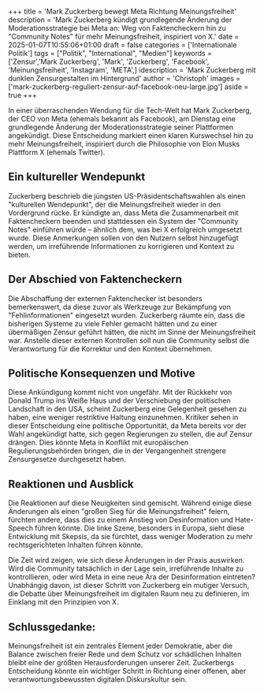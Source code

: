 +++
title = 'Mark Zuckerberg bewegt Meta Richtung Meinungsfreiheit'
description = 'Mark Zuckerberg kündigt grundlegende Änderung der Moderationsstrategie bei Meta an: Weg von Faktencheckern hin zu "Community Notes" für mehr Meinungsfreiheit, inspiriert von X.'
date = 2025-01-07T10:55:06+01:00
draft = false
categories = ['Internationale Politik']
tags = ["Politik", "International", "Medien"]
keywords = ['Zensur','Mark Zuckerberg', 'Mark', 'Zuckerberg', 'Facebook', 'Meinungsfreiheit', 'Instagram', 'META',]
idescription = 'Mark Zuckerberg mit dunklen Zensurgestalten im Hintergrund'
author = 'Christoph'
images = ['mark-zuckerberg-reguliert-zensur-auf-facebook-neu-large.jpg']
aside = true
+++

In einer überraschenden Wendung für die Tech-Welt hat Mark Zuckerberg, der CEO von Meta (ehemals bekannt als Facebook), am Dienstag eine grundlegende Änderung der Moderationsstrategie seiner Plattformen angekündigt. Diese Entscheidung markiert einen klaren Kurswechsel hin zu mehr Meinungsfreiheit, inspiriert durch die Philosophie von Elon Musks Plattform X (ehemals Twitter).

## Ein kultureller Wendepunkt  
Zuckerberg beschrieb die jüngsten US-Präsidentschaftswahlen als einen "kulturellen Wendepunkt", der die Meinungsfreiheit wieder in den Vordergrund rücke. Er kündigte an, dass Meta die Zusammenarbeit mit Faktencheckern beenden und stattdessen ein System der "Community Notes" einführen würde – ähnlich dem, was bei X erfolgreich umgesetzt wurde. Diese Anmerkungen sollen von den Nutzern selbst hinzugefügt werden, um irreführende Informationen zu korrigieren und Kontext zu bieten.

## Der Abschied von Faktencheckern
Die Abschaffung der externen Faktenchecker ist besonders bemerkenswert, da diese zuvor als Werkzeuge zur Bekämpfung von "Fehlinformationen" eingesetzt wurden. Zuckerberg räumte ein, dass die bisherigen Systeme zu viele Fehler gemacht hätten und zu einer übermäßigen Zensur geführt hätten, die nicht im Sinne der Meinungsfreiheit war. Anstelle dieser externen Kontrollen soll nun die Community selbst die Verantwortung für die Korrektur und den Kontext übernehmen.

## Politische Konsequenzen und Motive
Diese Ankündigung kommt nicht von ungefähr. Mit der Rückkehr von Donald Trump ins Weiße Haus und der Verschiebung der politischen Landschaft in den USA, scheint Zuckerberg eine Gelegenheit gesehen zu haben, eine weniger restriktive Haltung einzunehmen. Kritiker sehen in dieser Entscheidung eine politische Opportunität, da Meta bereits vor der Wahl angekündigt hatte, sich gegen Regierungen zu stellen, die auf Zensur drängen. Dies könnte Meta in Konflikt mit europäischen Regulierungsbehörden bringen, die in der Vergangenheit strengere Zensurgesetze durchgesetzt haben.

## Reaktionen und Ausblick
Die Reaktionen auf diese Neuigkeiten sind gemischt. Während einige diese Änderungen als einen "großen Sieg für die Meinungsfreiheit" feiern, fürchten andere, dass dies zu einem Anstieg von Desinformation und Hate-Speech führen könnte. Die linke Szene, besonders in Europa, sieht diese Entwicklung mit Skepsis, da sie fürchtet, dass weniger Moderation zu mehr rechtsgerichteten Inhalten führen könnte.

Die Zeit wird zeigen, wie sich diese Änderungen in der Praxis auswirken. Wird die Community tatsächlich in der Lage sein, irreführende Inhalte zu kontrollieren, oder wird Meta in eine neue Ära der Desinformation eintreten? Unabhängig davon, ist dieser Schritt von Zuckerberg ein mutiger Versuch, die Debatte über Meinungsfreiheit im digitalen Raum neu zu definieren, im Einklang mit den Prinzipien von X.

## Schlussgedanke:
Meinungsfreiheit ist ein zentrales Element jeder Demokratie, aber die Balance zwischen freier Rede und dem Schutz vor schädlichen Inhalten bleibt eine der größten Herausforderungen unserer Zeit. Zuckerbergs Entscheidung könnte ein wichtiger Schritt in Richtung einer offenen, aber verantwortungsbewussten digitalen Diskurskultur sein.

